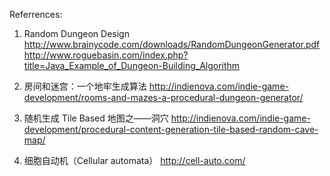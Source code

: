 Referrences:

1. Random Dungeon Design
http://www.brainycode.com/downloads/RandomDungeonGenerator.pdf
http://www.roguebasin.com/index.php?title=Java_Example_of_Dungeon-Building_Algorithm

2. 房间和迷宫：一个地牢生成算法
http://indienova.com/indie-game-development/rooms-and-mazes-a-procedural-dungeon-generator/

3. 随机生成 Tile Based 地图之——洞穴
http://indienova.com/indie-game-development/procedural-content-generation-tile-based-random-cave-map/

4. 细胞自动机（Cellular automata）
http://cell-auto.com/
